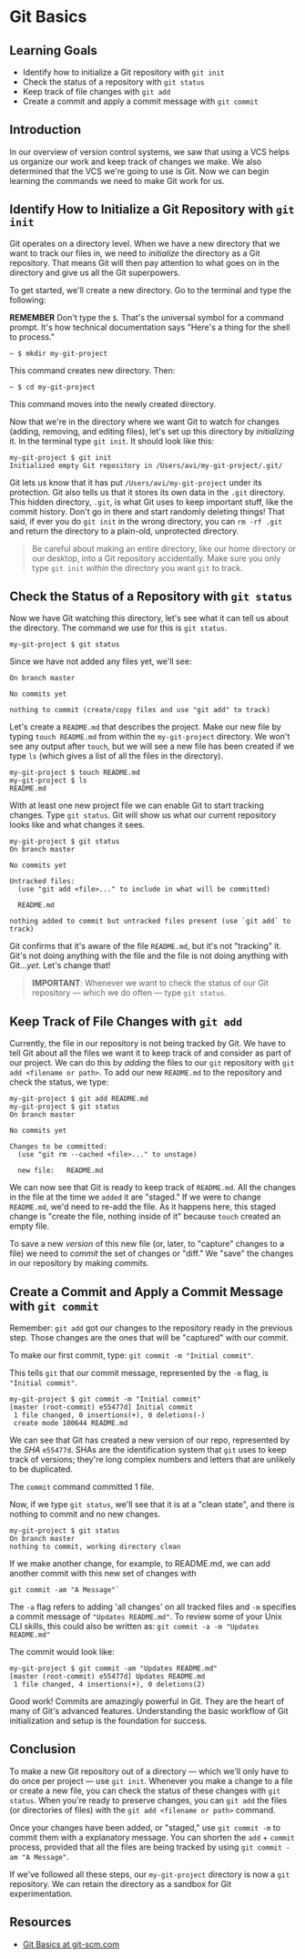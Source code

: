 # Git Basics

## Learning Goals

- Identify how to initialize a Git repository with `git init`
- Check the status of a repository with `git status`
- Keep track of file changes with `git add`
- Create a commit and apply a commit message with `git commit`

## Introduction

In our overview of version control systems, we saw that using a VCS helps us
organize our work and keep track of changes we make. We also determined that the
VCS we're going to use is Git. Now we can begin learning the commands we need to
make Git work for us.

## Identify How to Initialize a Git Repository with `git init`

Git operates on a directory level. When we have a new directory that we want to
track our files in, we need to _initialize_ the directory as a Git repository.
That means Git will then pay attention to what goes on in the directory and give
us all the Git superpowers.

To get started, we'll create a new directory. Go to the terminal and type the following:

**REMEMBER** Don't type the `$`. That's the universal symbol for a command prompt.
It's how technical documentation says "Here's a thing for the shell to process."

```
~ $ mkdir my-git-project
```

This command creates new directory. Then:

```
~ $ cd my-git-project
```

This command moves into the newly created directory.

Now that we're in the directory where we want Git to watch for changes (adding,
removing, and editing files), let's set up this directory by _initializing_ it.
In the terminal type `git init`. It should look like this:

```
my-git-project $ git init
Initialized empty Git repository in /Users/avi/my-git-project/.git/
```

Git lets us know that it has put `/Users/avi/my-git-project` under its protection.
Git also tells us that it stores its own data in the `.git` directory. This hidden
directory, `.git`, is what Git uses to keep important stuff, like the commit
history. Don't go in there and start randomly deleting things! That said, if ever
you do `git init` in the wrong directory, you can `rm -rf .git` and return the
directory to a plain-old, unprotected directory.

> Be careful about making an entire directory, like our home directory or our
> desktop, into a Git repository accidentally. Make sure you only type `git init`
> _within_ the directory you want `git` to track.

## Check the Status of a Repository with `git status`

Now we have Git watching this directory, let's see what it can tell us about the
directory. The command we use for this is `git status`.

```
my-git-project $ git status
```

Since we have not added any files yet, we'll see:

```
On branch master

No commits yet

nothing to commit (create/copy files and use "git add" to track)
```

Let's create a `README.md` that describes the project. Make our new file by
typing `touch README.md` from within the `my-git-project` directory. We won't
see any output after `touch`, but we will see a new file has been created if we
type `ls` (which gives a list of all the files in the directory).

```
my-git-project $ touch README.md
my-git-project $ ls
README.md
```

With at least one new project file we can enable Git to start tracking changes.
Type `git status`. Git will show us what our current repository looks like and
what changes it sees.

```
my-git-project $ git status
On branch master

No commits yet

Untracked files:
  (use "git add <file>..." to include in what will be committed)

  README.md

nothing added to commit but untracked files present (use `git add` to track)
```

Git confirms that it's aware of the file `README.md`, but it's not "tracking" it.
Git's not doing anything with the file and the file is not doing anything with
Git..._yet_. Let's change that!

> **IMPORTANT**: Whenever we want to check the status of our Git repository &mdash; which we do
often &mdash; type `git status`.

## Keep Track of File Changes with `git add`

Currently, the file in our repository is not being tracked by Git. We
have to tell Git about all the files we want it to keep track of and consider as
part of our project. We can do this by _adding_ the files to our `git` repository
with `git add <filename or path>`. To add our new `README.md` to the repository
and check the status, we type:

```
my-git-project $ git add README.md
my-git-project $ git status
On branch master

No commits yet

Changes to be committed:
  (use "git rm --cached <file>..." to unstage)

  new file:   README.md
```

We can now see that Git is ready to keep track of `README.md`. All the changes
in the file at the time we `added` it are "staged." If we were to change `README.md`,
we'd need to re-add the file. As it happens here, this staged change is "create the
file, nothing inside of it" because `touch` created an empty file.

To save a new _version_ of this new file (or, later, to "capture" changes
to a file) we need to _commit_ the set of changes or "diff." We "save" the changes
in our repository by making _commits_.

## Create a Commit and Apply a Commit Message with `git commit`

Remember: `git add` got our changes to the repository ready in the previous step. Those
changes are the ones that will be "captured" with our commit.

To make our first commit, type: `git commit -m "Initial commit"`.

This tells `git` that our commit message, represented by the `-m` flag, is `"Initial commit"`.

```
my-git-project $ git commit -m "Initial commit"
[master (root-commit) e55477d] Initial commit
 1 file changed, 0 insertions(+), 0 deletions(-)
 create mode 100644 README.md
```

We can see that Git has created a new version of our repo, represented by the
_SHA_ `e55477d`. SHAs are the identification system that `git` uses to keep track
of versions; they're long complex numbers and letters that are unlikely to be
duplicated.

The `commit` command committed 1 file.

Now, if we type `git status`, we'll see
that it is at a "clean state", and there is nothing to commit and no new changes.

```
my-git-project $ git status
On branch master
nothing to commit, working directory clean
```

If we make another change, for example, to README.md, we can add another commit
with this new set of changes with 

```
git commit -am "A Message"`
```

The `-a` flag refers to adding 'all changes' on all tracked files and `-m`
specifies a commit message of `"Updates README.md"`. To review some of your
Unix CLI skills, this could also be written as: `git commit -a -m "Updates README.md"`

The commit would look like:

```
my-git-project $ git commit -am "Updates README.md"
[master (root-commit) e55477d] Updates README.md
 1 file changed, 4 insertions(+), 0 deletions(2)
```

Good work! Commits are amazingly powerful in Git. They are the heart of many of Git's advanced
features. Understanding the basic workflow of Git initialization and setup
is the foundation for success.


## Conclusion

To make a new Git repository out of a directory &mdash; which we'll only have to do once
per project &mdash; use `git init`. Whenever you make a change to a file or create a
new file, you can check the status of these changes with `git status`. When
you're ready to preserve changes, you can `git add` the files (or directories of files) with the
`git add <filename or path>` command.

Once your changes have been added, or "staged," use `git commit -m` to commit them
with a explanatory message. You can shorten the `add` + `commit` process, provided
that all the files are being tracked by using `git commit -am "A Message"`.

If we've followed all these steps, our `my-git-project` directory is now a `git`
repository. We can retain the directory as a sandbox for Git experimentation.

## Resources

- [Git Basics at git-scm.com](https://git-scm.com/book/en/v1/Git-Basics)


